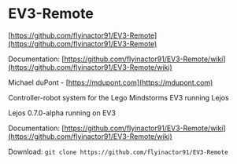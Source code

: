 EV3-Remote
===

[https://github.com/flyinactor91/EV3-Remote](https://github.com/flyinactor91/EV3-Remote)

Documentation: [https://github.com/flyinactor91/EV3-Remote/wiki](https://github.com/flyinactor91/EV3-Remote/wiki)

Michael duPont - [https://mdupont.com](https://mdupont.com)

Controller-robot system for the Lego Mindstorms EV3 running Lejos

Lejos 0.7.0-alpha running on EV3

Documentation: [https://github.com/flyinactor91/EV3-Remote/wiki](https://github.com/flyinactor91/EV3-Remote/wiki)

Download: `git clone https://github.com/flyinactor91/EV3-Remote`
